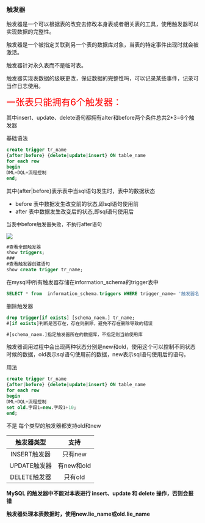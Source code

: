 ### 触发器

触发器是一个可以根据表的改变去修改本身表或者相关表的工具，使用触发器可以实现数据的完整性。

触发器是一个被指定关联到另一个表的数据库对象，当表的特定事件出现时就会被激活。

触发器针对永久表而不是临时表。

触发器实现表数据的级联更改，保证数据的完整性吗，可以记录某些事件，记录可当作日志使用。

<font size=5 color=red>一张表只能拥有6个触发器：</font>

其中insert、update、delete语句都拥有alter和before两个条件总共2*3=6个触发器

基础语法

```sql
create trigger tr_name
{after|before} {delete|update|insert} ON table_name
for each row 
begin
DML+DQL+流程控制
end;
```

其中{after|before}表示表中当sql语句发生时，表中的数据状态

- before   表中数据发生改变前的状态,即sql语句使用前
- after       表中数据发生改变后的状态,即sql语句使用后

<font size=2>当表中before触发器失败，不执行after语句</font>

![](https://yee-1312555989.cos.ap-guangzhou.myqcloud.com/markdown/触发器.png)

```sql
#查看全部触发器 
show triggers;
###
#查看触发器创建语句
show create trigger tr_name;
```

在mysql中所有触发器存储在information_schema的trigger表中

```sql 
SELECT * from  information_schema.triggers WHERE trigger_name= '触发器名';
```





删除触发器

```sql
drop trigger[if exists] [schema_naem.] tr_name;
#[if exists]判断是否存在，存在则删除，避免不存在删除导致的错误

#[schema_naem.]指定触发器所在的数据库，不指定则当前使用库

```

触发器调用过程中会出现两种状态分别是new和old，使用这个可以控制不同状态时候的数据，old表示sql语句使用前的数据，new表示sql语句使用后的语句。

用法

```sql
create trigger tr_name
{after|before} {delete|update|insert} ON table_name
for each row 
begin
DML+DQL+流程控制
set old.字段1=new.字段1+10;
end;
```

不是 每个类型的触发器都支持old和new

|  触发器类型  |    支持    |
| :----------: | :--------: |
| INSERT触发器 |  只有new   |
| UPDATE触发器 | 有new和old |
| DELETE触发器 |  只有old   |


**MySQL 的触发器中不能对本表进行 insert、update 和 delete 操作，否则会报错**

**触发器处理本表数据时，使用new.lie_name或old.lie_name**